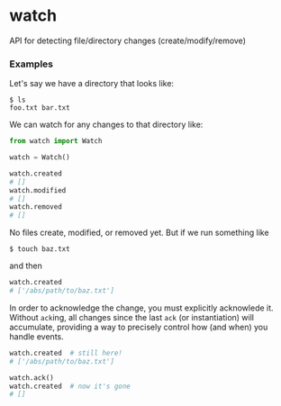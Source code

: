 # watch
API for detecting file/directory changes (create/modify/remove)

### Examples
Let's say we have a directory that looks like:
```
$ ls
foo.txt bar.txt
```

We can watch for any changes to that directory like:
```python
from watch import Watch

watch = Watch()

watch.created
# []
watch.modified
# []
watch.removed
# []
```

No files create, modified, or removed yet.
But if we run something like

```
$ touch baz.txt
```

and then

```python
watch.created
# ['/abs/path/to/baz.txt']
```

In order to acknowledge the change, you must explicitly
acknowlede it. Without `ack`ing, all changes since the 
last `ack` (or instantiation) will accumulate, providing a
way to precisely control how (and when) you handle events.

```python
watch.created  # still here!
# ['/abs/path/to/baz.txt']

watch.ack()
watch.created  # now it's gone
# []
```
